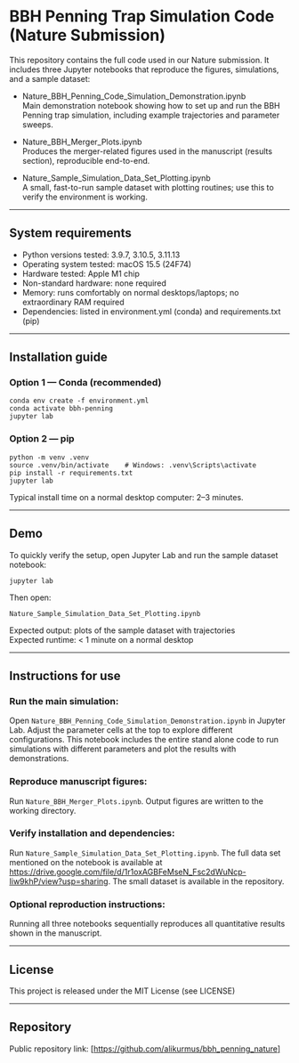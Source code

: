 # BBH Penning Trap Simulation Code (Nature Submission)

This repository contains the full code used in our Nature submission. It includes three Jupyter notebooks that reproduce the figures, simulations, and a sample dataset:

- Nature_BBH_Penning_Code_Simulation_Demonstration.ipynb  
  Main demonstration notebook showing how to set up and run the BBH Penning trap simulation, including example trajectories and parameter sweeps.

- Nature_BBH_Merger_Plots.ipynb  
  Produces the merger-related figures used in the manuscript (results section), reproducible end-to-end.

- Nature_Sample_Simulation_Data_Set_Plotting.ipynb  
  A small, fast-to-run sample dataset with plotting routines; use this to verify the environment is working.

---

## System requirements

- Python versions tested: 3.9.7, 3.10.5, 3.11.13
- Operating system tested: macOS 15.5 (24F74)
- Hardware tested: Apple M1 chip
- Non-standard hardware: none required
- Memory: runs comfortably on normal desktops/laptops; no extraordinary RAM required
- Dependencies: listed in environment.yml (conda) and requirements.txt (pip)

---

## Installation guide

### Option 1 — Conda (recommended)

    conda env create -f environment.yml
    conda activate bbh-penning
    jupyter lab

### Option 2 — pip

    python -m venv .venv
    source .venv/bin/activate    # Windows: .venv\Scripts\activate
    pip install -r requirements.txt
    jupyter lab

Typical install time on a normal desktop computer: 2–3 minutes.

---

## Demo

To quickly verify the setup, open Jupyter Lab and run the sample dataset notebook:

    jupyter lab

Then open:

    Nature_Sample_Simulation_Data_Set_Plotting.ipynb

Expected output: plots of the sample dataset with trajectories  
Expected runtime: < 1 minute on a normal desktop

---

## Instructions for use

### Run the main simulation:  
Open `Nature_BBH_Penning_Code_Simulation_Demonstration.ipynb` in Jupyter Lab. Adjust the parameter cells at the top to explore different configurations. This notebook includes the entire stand alone code to run simulations with different parameters and plot the results with demonstrations.

### Reproduce manuscript figures:  
Run `Nature_BBH_Merger_Plots.ipynb`. Output figures are written to the working directory.

### Verify installation and dependencies:  
Run `Nature_Sample_Simulation_Data_Set_Plotting.ipynb`. The full data set mentioned on the notebook is available at https://drive.google.com/file/d/1r1oxAGBFeMseN_Fsc2dWuNcp-Iiw9khP/view?usp=sharing. The small dataset is available in the repository.

### Optional reproduction instructions:  
Running all three notebooks sequentially reproduces all quantitative results shown in the manuscript.

---

## License

This project is released under the MIT License (see LICENSE)

---

## Repository

Public repository link: [https://github.com/alikurmus/bbh_penning_nature]

